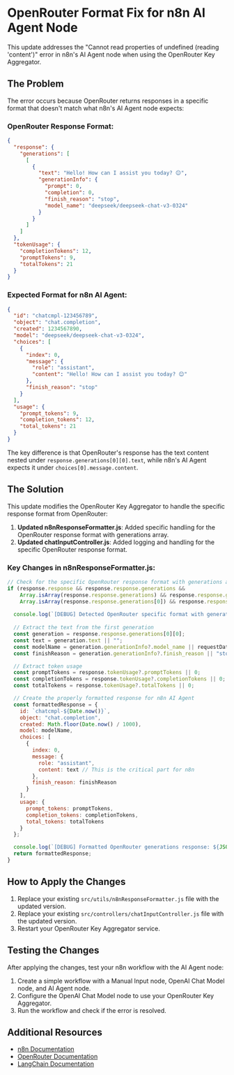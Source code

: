 # OpenRouter Format Fix for n8n AI Agent Node

This update addresses the "Cannot read properties of undefined (reading 'content')" error in n8n's AI Agent node when using the OpenRouter Key Aggregator.

## The Problem

The error occurs because OpenRouter returns responses in a specific format that doesn't match what n8n's AI Agent node expects:

### OpenRouter Response Format:
```json
{
  "response": {
    "generations": [
      [
        {
          "text": "Hello! How can I assist you today? 😊",
          "generationInfo": {
            "prompt": 0,
            "completion": 0,
            "finish_reason": "stop",
            "model_name": "deepseek/deepseek-chat-v3-0324"
          }
        }
      ]
    ]
  },
  "tokenUsage": {
    "completionTokens": 12,
    "promptTokens": 9,
    "totalTokens": 21
  }
}
```

### Expected Format for n8n AI Agent:
```json
{
  "id": "chatcmpl-123456789",
  "object": "chat.completion",
  "created": 1234567890,
  "model": "deepseek/deepseek-chat-v3-0324",
  "choices": [
    {
      "index": 0,
      "message": {
        "role": "assistant",
        "content": "Hello! How can I assist you today? 😊"
      },
      "finish_reason": "stop"
    }
  ],
  "usage": {
    "prompt_tokens": 9,
    "completion_tokens": 12,
    "total_tokens": 21
  }
}
```

The key difference is that OpenRouter's response has the text content nested under `response.generations[0][0].text`, while n8n's AI Agent expects it under `choices[0].message.content`.

## The Solution

This update modifies the OpenRouter Key Aggregator to handle the specific response format from OpenRouter:

1. **Updated n8nResponseFormatter.js**: Added specific handling for the OpenRouter response format with generations array.
2. **Updated chatInputController.js**: Added logging and handling for the specific OpenRouter response format.

### Key Changes in n8nResponseFormatter.js:

```javascript
// Check for the specific OpenRouter response format with generations array
if (response.response && response.response.generations && 
    Array.isArray(response.response.generations) && response.response.generations.length > 0 &&
    Array.isArray(response.response.generations[0]) && response.response.generations[0].length > 0) {
  
  console.log(`[DEBUG] Detected OpenRouter specific format with generations array`);
  
  // Extract the text from the first generation
  const generation = response.response.generations[0][0];
  const text = generation.text || "";
  const modelName = generation.generationInfo?.model_name || requestData.model || "unknown";
  const finishReason = generation.generationInfo?.finish_reason || "stop";

  // Extract token usage
  const promptTokens = response.tokenUsage?.promptTokens || 0;
  const completionTokens = response.tokenUsage?.completionTokens || 0;
  const totalTokens = response.tokenUsage?.totalTokens || 0;

  // Create the properly formatted response for n8n AI Agent
  const formattedResponse = {
    id: `chatcmpl-${Date.now()}`,
    object: "chat.completion",
    created: Math.floor(Date.now() / 1000),
    model: modelName,
    choices: [
      {
        index: 0,
        message: {
          role: "assistant",
          content: text // This is the critical part for n8n
        },
        finish_reason: finishReason
      }
    ],
    usage: {
      prompt_tokens: promptTokens,
      completion_tokens: completionTokens,
      total_tokens: totalTokens
    }
  };

  console.log(`[DEBUG] Formatted OpenRouter generations response: ${JSON.stringify(formattedResponse).substring(0, 200)}...`);
  return formattedResponse;
}
```

## How to Apply the Changes

1. Replace your existing `src/utils/n8nResponseFormatter.js` file with the updated version.
2. Replace your existing `src/controllers/chatInputController.js` file with the updated version.
3. Restart your OpenRouter Key Aggregator service.

## Testing the Changes

After applying the changes, test your n8n workflow with the AI Agent node:

1. Create a simple workflow with a Manual Input node, OpenAI Chat Model node, and AI Agent node.
2. Configure the OpenAI Chat Model node to use your OpenRouter Key Aggregator.
3. Run the workflow and check if the error is resolved.

## Additional Resources

- [n8n Documentation](https://docs.n8n.io/)
- [OpenRouter Documentation](https://openrouter.ai/docs)
- [LangChain Documentation](https://js.langchain.com/docs/)
